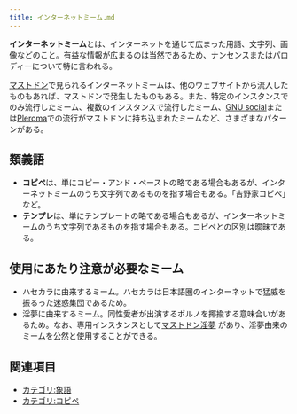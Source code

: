 ```yaml
---
title: インターネットミーム.md
---
```

<div>

**インターネットミーム**とは、インターネットを通じて広まった用語、文字列、画像などのこと。有益な情報が広まるのは当然であるため、ナンセンスまたはパロディーについて特に言われる。

[マストドン](/Mastodon "Mastodon")で見られるインターネットミームは、他のウェブサイトから流入したものもあれば、マストドンで発生したものもある。また、特定のインスタンスでのみ流行したミーム、複数のインスタンスで流行したミーム、[GNU social](/GNU_social "GNU social")または[Pleroma](/Pleroma "Pleroma")での流行がマストドンに持ち込まれたミームなど、さまざまなパターンがある。

## 類義語

-   **コピペ**は、単にコピー・アンド・ペーストの略である場合もあるが、インターネットミームのうち文字列であるものを指す場合もある。「吉野家コピペ」など。
-   **テンプレ**は、単にテンプレートの略である場合もあるが、インターネットミームのうち文字列であるものを指す場合もある。コピペとの区別は曖昧である。

## 使用にあたり注意が必要なミーム

-   ハセカラに由来するミーム。ハセカラは日本語圏のインターネットで猛威を振るった迷惑集団であるため。
-   淫夢に由来するミーム。同性愛者が出演するポルノを揶揄する意味合いがあるため。なお、専用インスタンスとして<a href="https://mstdn.yjsnpi.nu" rel="nofollow">マストドン淫夢</a> があり、淫夢由来のミームを公然と使用することができる。

## 関連項目

-   [カテゴリ:象語](/%E3%82%AB%E3%83%86%E3%82%B4%E3%83%AA:%E8%B1%A1%E8%AA%9E "カテゴリ:象語")
-   [カテゴリ:コピペ](/%E3%82%AB%E3%83%86%E3%82%B4%E3%83%AA:%E3%82%B3%E3%83%94%E3%83%9A "カテゴリ:コピペ")

</div>
